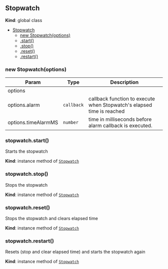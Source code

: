 <a name="Stopwatch"></a>

## Stopwatch
**Kind**: global class  

* [Stopwatch](#Stopwatch)
    * [new Stopwatch(options)](#new_Stopwatch_new)
    * [.start()](#Stopwatch+start)
    * [.stop()](#Stopwatch+stop)
    * [.reset()](#Stopwatch+reset)
    * [.restart()](#Stopwatch+restart)

<a name="new_Stopwatch_new"></a>

### new Stopwatch(options)

| Param | Type | Description |
| --- | --- | --- |
| options |  |  |
| options.alarm | <code>callback</code> | callback function to execute when Stopwatch's elapsed time is reached |
| options.timeAlarmMS | <code>number</code> | time in milliseconds before alarm callback is executed. |

<a name="Stopwatch+start"></a>

### stopwatch.start()
Starts the stopwatch

**Kind**: instance method of [<code>Stopwatch</code>](#Stopwatch)  
<a name="Stopwatch+stop"></a>

### stopwatch.stop()
Stops the stopwatch

**Kind**: instance method of [<code>Stopwatch</code>](#Stopwatch)  
<a name="Stopwatch+reset"></a>

### stopwatch.reset()
Stops the stopwatch and clears elapsed time

**Kind**: instance method of [<code>Stopwatch</code>](#Stopwatch)  
<a name="Stopwatch+restart"></a>

### stopwatch.restart()
Resets (stop and clear elapsed time) and starts the stopwatch again

**Kind**: instance method of [<code>Stopwatch</code>](#Stopwatch)  
